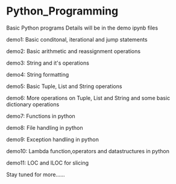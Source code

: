 # Python_Programming
Basic Python programs
Details will be in the demo ipynb files

demo1: Basic conditonal, iterational and jump statements

demo2: Basic arithmetic and reassignment operations

demo3: String and it's operations

demo4: String formatting

demo5: Basic Tuple, List and String operations

demo6: More operations on Tuple, List and String and some basic dictionary operations

demo7: Functions in python

demo8: File handling in python

demo9: Exception handling in python

demo10: Lambda function,operators and datastructures in python

demo11: LOC and ILOC for slicing 

Stay tuned for more......
 
